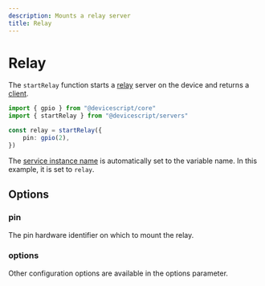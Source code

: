 ```yaml
---
description: Mounts a relay server
title: Relay
---
```


# Relay

The `startRelay` function starts a [relay](https://microsoft.github.io/jacdac-docs/services/relay) server on the device
and returns a [client](/api/clients/relay).

```ts
import { gpio } from "@devicescript/core"
import { startRelay } from "@devicescript/servers"

const relay = startRelay({
    pin: gpio(2),
})
```

The [service instance name](https://microsoft.github.io/jacdac-docs/services/_base/) is automatically set to the variable name. In this example, it is set to `relay`.

## Options

### pin

The pin hardware identifier on which to mount the relay.

### options

Other configuration options are available in the options parameter.

